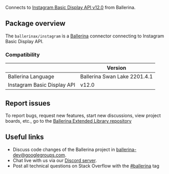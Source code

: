 Connects to [Instagram Basic Display API v12.0](https://developers.facebook.com/docs/instagram-basic-display-api) from Ballerina.

## Package overview
The `ballerinax/instagram` is a [Ballerina](https://ballerina.io/) connector connecting to Instagram Basic Display API.

### Compatibility
|                               | Version                       |
|-------------------------------|-------------------------------|
| Ballerina Language            | Ballerina Swan Lake 2201.4.1    | 
| Instagram Basic Display API   | v12.0                         |

## Report issues
To report bugs, request new features, start new discussions, view project boards, etc., go to the [Ballerina Extended Library repository](https://github.com/ballerina-platform/ballerina-extended-library)

## Useful links
- Discuss code changes of the Ballerina project in [ballerina-dev@googlegroups.com](mailto:ballerina-dev@googlegroups.com).
- Chat live with us via our [Discord server](https://discord.gg/ballerinalang).
- Post all technical questions on Stack Overflow with the [#ballerina](https://stackoverflow.com/questions/tagged/ballerina) tag
